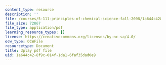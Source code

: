 ```yaml
---
content_type: resource
description: ''
file: /courses/5-111-principles-of-chemical-science-fall-2008/1a644c428f9c014f1da16faf35dad0e9_8b56I8U24xU.pdf
file_size: 72867
file_type: application/pdf
learning_resource_types: []
license: https://creativecommons.org/licenses/by-nc-sa/4.0/
ocw_type: OCWFile
resourcetype: Document
title: 3play pdf file
uid: 1a644c42-8f9c-014f-1da1-6faf35dad0e9
---
```

